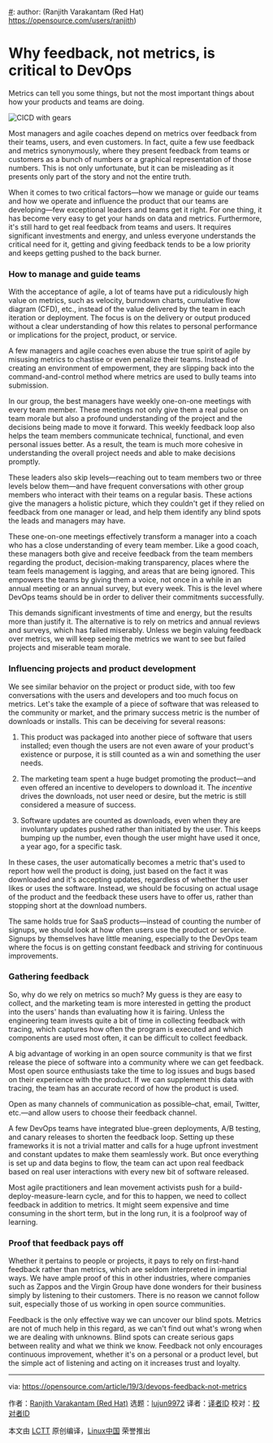 [#]: collector: (lujun9972)
[#]: translator: ( )
[#]: reviewer: ( )
[#]: publisher: ( )
[#]: url: ( )
[#]: subject: (Why feedback, not metrics, is critical to DevOps)
[#]: via: (https://opensource.com/article/19/3/devops-feedback-not-metrics)
[#]: author: (Ranjith Varakantam (Red Hat) https://opensource.com/users/ranjith)

Why feedback, not metrics, is critical to DevOps
======

Metrics can tell you some things, but not the most important things about how your products and teams are doing.

![CICD with gears][1]

Most managers and agile coaches depend on metrics over feedback from their teams, users, and even customers. In fact, quite a few use feedback and metrics synonymously, where they present feedback from teams or customers as a bunch of numbers or a graphical representation of those numbers. This is not only unfortunate, but it can be misleading as it presents only part of the story and not the entire truth.

When it comes to two critical factors—how we manage or guide our teams and how we operate and influence the product that our teams are developing—few exceptional leaders and teams get it right. For one thing, it has become very easy to get your hands on data and metrics. Furthermore, it's still hard to get real feedback from teams and users. It requires significant investments and energy, and unless everyone understands the critical need for it, getting and giving feedback tends to be a low priority and keeps getting pushed to the back burner.

### How to manage and guide teams

With the acceptance of agile, a lot of teams have put a ridiculously high value on metrics, such as velocity, burndown charts, cumulative flow diagram (CFD), etc., instead of the value delivered by the team in each iteration or deployment. The focus is on the delivery or output produced without a clear understanding of how this relates to personal performance or implications for the project, product, or service.

A few managers and agile coaches even abuse the true spirit of agile by misusing metrics to chastise or even penalize their teams. Instead of creating an environment of empowerment, they are slipping back into the command-and-control method where metrics are used to bully teams into submission.

In our group, the best managers have weekly one-on-one meetings with every team member. These meetings not only give them a real pulse on team morale but also a profound understanding of the project and the decisions being made to move it forward. This weekly feedback loop also helps the team members communicate technical, functional, and even personal issues better. As a result, the team is much more cohesive in understanding the overall project needs and able to make decisions promptly.

These leaders also skip levels—reaching out to team members two or three levels below them—and have frequent conversations with other group members who interact with their teams on a regular basis. These actions give the managers a holistic picture, which they couldn't get if they relied on feedback from one manager or lead, and help them identify any blind spots the leads and managers may have.

These one-on-one meetings effectively transform a manager into a coach who has a close understanding of every team member. Like a good coach, these managers both give and receive feedback from the team members regarding the product, decision-making transparency, places where the team feels management is lagging, and areas that are being ignored. This empowers the teams by giving them a voice, not once in a while in an annual meeting or an annual survey, but every week. This is the level where DevOps teams should be in order to deliver their commitments successfully.

This demands significant investments of time and energy, but the results more than justify it. The alternative is to rely on metrics and annual reviews and surveys, which has failed miserably. Unless we begin valuing feedback over metrics, we will keep seeing the metrics we want to see but failed projects and miserable team morale.

### Influencing projects and product development

We see similar behavior on the project or product side, with too few conversations with the users and developers and too much focus on metrics. Let's take the example of a piece of software that was released to the community or market, and the primary success metric is the number of downloads or installs. This can be deceiving for several reasons:

  1. This product was packaged into another piece of software that users installed; even though the users are not even aware of your product's existence or purpose, it is still counted as a win and something the user needs.

  2. The marketing team spent a huge budget promoting the product—and even offered an incentive to developers to download it. The _incentive_ drives the downloads, not user need or desire, but the metric is still considered a measure of success.

  3. Software updates are counted as downloads, even when they are involuntary updates pushed rather than initiated by the user. This keeps bumping up the number, even though the user might have used it once, a year ago, for a specific task.




In these cases, the user automatically becomes a metric that's used to report how well the product is doing, just based on the fact it was downloaded and it's accepting updates, regardless of whether the user likes or uses the software. Instead, we should be focusing on actual usage of the product and the feedback these users have to offer us, rather than stopping short at the download numbers.

The same holds true for SaaS products—instead of counting the number of signups, we should look at how often users use the product or service. Signups by themselves have little meaning, especially to the DevOps team where the focus is on getting constant feedback and striving for continuous improvements.

### Gathering feedback

So, why do we rely on metrics so much? My guess is they are easy to collect, and the marketing team is more interested in getting the product into the users' hands than evaluating how it is fairing. Unless the engineering team invests quite a bit of time in collecting feedback with tracing, which captures how often the program is executed and which components are used most often, it can be difficult to collect feedback.

A big advantage of working in an open source community is that we first release the piece of software into a community where we can get feedback. Most open source enthusiasts take the time to log issues and bugs based on their experience with the product. If we can supplement this data with tracing, the team has an accurate record of how the product is used.

Open as many channels of communication as possible–chat, email, Twitter, etc.—and allow users to choose their feedback channel.

A few DevOps teams have integrated blue-green deployments, A/B testing, and canary releases to shorten the feedback loop. Setting up these frameworks it is not a trivial matter and calls for a huge upfront investment and constant updates to make them seamlessly work. But once everything is set up and data begins to flow, the team can act upon real feedback based on real user interactions with every new bit of software released.

Most agile practitioners and lean movement activists push for a build-deploy-measure-learn cycle, and for this to happen, we need to collect feedback in addition to metrics. It might seem expensive and time consuming in the short term, but in the long run, it is a foolproof way of learning.

### Proof that feedback pays off

Whether it pertains to people or projects, it pays to rely on first-hand feedback rather than metrics, which are seldom interpreted in impartial ways. We have ample proof of this in other industries, where companies such as Zappos and the Virgin Group have done wonders for their business simply by listening to their customers. There is no reason we cannot follow suit, especially those of us working in open source communities.

Feedback is the only effective way we can uncover our blind spots. Metrics are not of much help in this regard, as we can't find out what's wrong when we are dealing with unknowns. Blind spots can create serious gaps between reality and what we think we know. Feedback not only encourages continuous improvement, whether it's on a personal or a product level, but the simple act of listening and acting on it increases trust and loyalty.


--------------------------------------------------------------------------------

via: https://opensource.com/article/19/3/devops-feedback-not-metrics

作者：[Ranjith Varakantam (Red Hat)][a]
选题：[lujun9972][b]
译者：[译者ID](https://github.com/译者ID)
校对：[校对者ID](https://github.com/校对者ID)

本文由 [LCTT](https://github.com/LCTT/TranslateProject) 原创编译，[Linux中国](https://linux.cn/) 荣誉推出

[a]: https://opensource.com/users/ranjith
[b]: https://github.com/lujun9972
[1]: https://opensource.com/sites/default/files/styles/image-full-size/public/lead-images/cicd_continuous_delivery_deployment_gears.png?itok=kVlhiEkc (CICD with gears)
